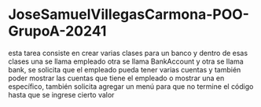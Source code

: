﻿# JoseSamuelVillegasCarmona-POO-GrupoA-20241

esta tarea consiste en crear varias clases para un banco y dentro de esas clases una se llama empleado otra se llama BankAccount y otra se llama bank, se solicita que el empleado pueda tener varias cuentas y también poder mostrar las cuentas que tiene el empleado o mostrar una en específico, también solicita agregar un menú para que no termine el código hasta que se ingrese cierto valor

